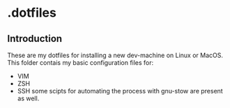 # .dotfiles

## Introduction
These are my dotfiles for installing a new dev-machine on Linux or MacOS. This folder contais my basic configuration files for:
- VIM
- ZSH
- SSH
some scipts for automating the process with gnu-stow are present as well.

